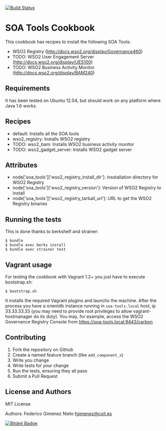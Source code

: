 [![Build Status](https://travis-ci.org/fgimenez/soa-tools-cookbook.png)](https://travis-ci.org/fgimenez/soa-tools-cookbook)

SOA Tools Cookbook
=================
This cookbook has recipes to install the following SOA Tools:

* WSO2 Registry (http://docs.wso2.org/display/Governance460)
* TODO: WSO2 User Engagement Server (http://docs.wso2.org/display/UES100)
* TODO: WSO2 Business Activity Monitor (http://docs.wso2.org/display/BAM240)

Requirements
------------

It has been tested on Ubuntu 12.04, but should work on any platform where Java 1.6 works. 

Recipes
-------
* default: Installs all the SOA tools
* wso2_registry: Installs WSO2 registry
* TODO: wso2_bam: Installs WSO2 business activity monitor
* TODO: wso2_gadget_server: Installs WSO2 gadget server

Attributes
----------
* node['soa_tools']['wso2_registry_install_dir']: insstallation directory for WSO2 Registry
* node['soa_tools']['wso2_registry_version']: Version of WSO2 Registry to install
* node['soa_tools']['wso2_registry_tarball_url']: URL to get the WSO2 Registry binaries


Running the tests
-----------------

This is done thanks to berkshelf and strainer:

    $ bundle
    $ bundle exec berks install
    $ bundle exec strainer test

Vagrant usage
-------------

For testing the cookbook with Vagrant 1.2+ you just have to execute bootstrap.sh:

    $ bootstrap.sh

It installs the required Vagrant plugins and launchs the machine. After the process you have a orientdb instance running in ```soa-tools.local``` host, ip 33.33.33.33 (you may need to provide root privileges to allow vagrant-hostmanager do its duty). You may, for example, access the WSO2 Governance Registry Console from https://soa-tools.local:9443/carbon

Contributing
------------

1. Fork the repository on Github
2. Create a named feature branch (like `add_component_x`)
3. Write you change
4. Write tests for your change
5. Run the tests, ensuring they all pass
6. Submit a Pull Request

License and Authors
-------------------
MIT License

Authors: Federico Gimenez Nieto <fgimenez@coit.es>


[![Bitdeli Badge](https://d2weczhvl823v0.cloudfront.net/fgimenez/soa-tools-cookbook/trend.png)](https://bitdeli.com/free "Bitdeli Badge")


